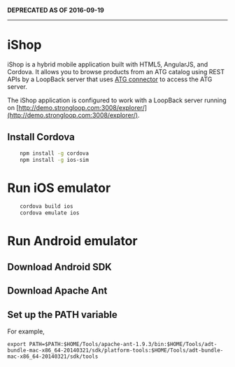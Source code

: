 **DEPRECATED AS OF 2016-09-19**

---

# iShop

iShop is a hybrid mobile application built with HTML5, AngularJS, and Cordova.
It allows you to browse products from an ATG catalog using REST APIs by a
LoopBack server that uses [ATG connector](https://github.com/strongloop/loopback-connector-atg)
to access the ATG server.

The iShop application is configured to work with a LoopBack server running on
[http://demo.strongloop.com:3008/explorer/](http://demo.strongloop.com:3008/explorer/).

## Install Cordova

```sh
    npm install -g cordova
    npm install -g ios-sim
```

# Run iOS emulator

```sh
    cordova build ios
    cordova emulate ios
```

# Run Android emulator

## Download Android SDK

## Download Apache Ant

## Set up the PATH variable

For example,

    export PATH=$PATH:$HOME/Tools/apache-ant-1.9.3/bin:$HOME/Tools/adt-bundle-mac-x86_64-20140321/sdk/platform-tools:$HOME/Tools/adt-bundle-mac-x86_64-20140321/sdk/tools




